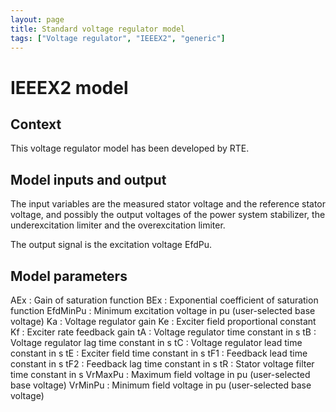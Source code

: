 ```yaml
---
layout: page
title: Standard voltage regulator model
tags: ["Voltage regulator", "IEEEX2", "generic"]
---
```

# IEEEX2 model

## Context

This voltage regulator model has been developed by RTE.

## Model inputs and output

The input variables are the measured stator voltage and the reference stator voltage, and possibly the output voltages of the power system stabilizer, the underexcitation limiter and the overexcitation limiter.

The output signal is the excitation voltage EfdPu.

## Model parameters

AEx : Gain of saturation function
BEx : Exponential coefficient of saturation function
EfdMinPu : Minimum excitation voltage in pu (user-selected base voltage)
Ka : Voltage regulator gain
Ke : Exciter field proportional constant
Kf : Exciter rate feedback gain
tA : Voltage regulator time constant in s
tB : Voltage regulator lag time constant in s
tC : Voltage regulator lead time constant in s
tE : Exciter field time constant in s
tF1 : Feedback lead time constant in s
tF2 : Feedback lag time constant in s
tR : Stator voltage filter time constant in s
VrMaxPu : Maximum field voltage in pu (user-selected base voltage)
VrMinPu : Minimum field voltage in pu (user-selected base voltage)
